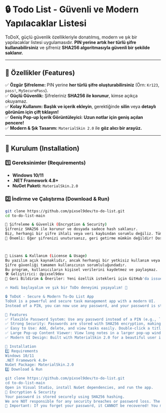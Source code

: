 # 🔒 Todo List - Güvenli ve Modern Yapılacaklar Listesi

ToDoX, güçlü güvenlik özellikleriyle donatılmış, modern ve şık bir yapılacaklar listesi uygulamasıdır. **PIN yerine artık her türlü şifre kullanabilirsiniz** ve şifreniz **SHA256 algoritmasıyla güvenli bir şekilde saklanır.**  

---

## 🚀 Özellikler (Features)
✅ **Özgür Şifreleme:** PIN yerine **her türlü şifre oluşturabilirsiniz** (Örn: `Kr123`, `pass!`, `MySecurePass`).  
✅ **Güçlü Güvenlik:** Şifreleriniz **SHA256 ile korunur**, kimse açıkça okuyamaz.  
✅ **Kolay Kullanım:** **Başlık ve içerik ekleyin**, gerektiğinde **silin** veya **detaylı görünüm için çift tıklayın!**  
✅ **Geniş Pop-up İçerik Görüntüleyici:** **Uzun notlar için geniş açılan pencere!**  
✅ **Modern & Şık Tasarım:** `MaterialSkin 2.0` ile **göz alıcı bir arayüz.**  

---

## 📌 Kurulum (Installation)

### 1️⃣ Gereksinimler (Requirements)
- **Windows 10/11**
- **.NET Framework 4.8+**
- **NuGet Paketi:** `MaterialSkin.2.0`

### 2️⃣ İndirme ve Çalıştırma (Download & Run)
```sh
git clone https://github.com/pixsel9dev/to-do-list.git
cd to-do-list-main

🔑 Şifreleme & Güvenlik (Encryption & Security)
Şifreniz SHA256 ile korunur ve dosyada sadece hash saklanır.
Biz, herhangi bir şifre ihlali veya veri kaybından sorumlu değiliz. Tüm güvenlik kullanıcının sorumluluğundadır!
🚨 Önemli: Eğer şifrenizi unutursanız, geri getirme mümkün değildir! Dosyanızı silerek sıfırlayabilirsiniz.



📜 Lisans & Kullanım (License & Usage)
Bu yazılım açık kaynaklıdır, ancak herhangi bir yetkisiz kullanım veya yasa dışı faaliyet için sorumluluk kabul etmiyoruz!
Şifre güvenliği tamamen kullanıcının sorumluluğundadır.
Bu program, kullanıcıların kişisel verilerini kaydetmez ve paylaşmaz.
🛠 Geliştirici: @pixsel9dev
📢 Geri Bildirim & Öneriler: Yeni özellik istekleri için GitHub'da issue açabilirsiniz!

🔥 Hadi başlayalım ve şık bir ToDo deneyimi yaşayalım! 🚀

🔒 ToDoX - Secure & Modern To-Do List App
ToDoX is a powerful and secure task management app with a modern UI.
Instead of a PIN, you can now use any password, and your password is stored securely with SHA256 encryption.

🚀 Features
✅ Flexible Password System: Use any password instead of a PIN (e.g., `Kr123`, `pass!`, `MySecurePass`).
✅ Strong Security: Passwords are stored with SHA256 encryption, making them unreadable.
✅ Easy to Use: Add, delete, and view tasks easily. Double-click a title to see full details!
✅ Large Pop-up Content Viewer: View long notes in a larger pop-up window.
✅ Modern UI Design: Built with MaterialSkin 2.0 for a beautiful user interface.

📌 Installation
1️⃣ Requirements
Windows 10/11
.NET Framework 4.8+
NuGet Package: MaterialSkin.2.0
2️⃣ Download & Run

git clone https://github.com/pixsel9dev/to-do-list.git
cd to-do-list-main
Open in Visual Studio, install NuGet dependencies, and run the app.
🔑 Encryption & Security
Your password is stored securely using SHA256 hashing.
We are NOT responsible for any security breaches or password loss. The user is fully responsible for security.
🚨 Important: If you forget your password, it CANNOT be recovered! You must reset it by deleting the file.



